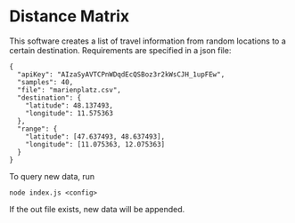 # Distance Matrix

This software creates a list of travel information from random locations to a certain destination. Requirements are specified in a json file:

    {
      "apiKey": "AIzaSyAVTCPnWDqdEcQSBoz3r2kWsCJH_1upFEw",
      "samples": 40,
      "file": "marienplatz.csv",
      "destination": {
        "latitude": 48.137493,
        "longitude": 11.575363
      },
      "range": {
        "latitude": [47.637493, 48.637493],
        "longitude": [11.075363, 12.075363]
      }
    }

To query new data, run

    node index.js <config>

If the out file exists, new data will be appended.
